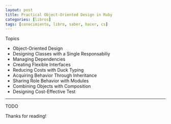 ```yaml
---
layout: post
title: Practical Object-Oriented Design in Ruby
categories: [libros]
tags: [conocimiento, libro, saber, hacer, cs]
---
```


<!--Resumen-->

Topics 

- Object-Oriented Design
- Designing Classes with a Single Responsabiliy
- Managing Dependencies
- Creating Flexible Interfaces
- Reducing Costs with Duck Typing
- Acquiring Behavior Through Inheritance
- Sharing Role Behavior with Modules
- Combining Objects with Composition
- Designing Cost-Effective Test

---

<!--more-->
TODO
  
Thanks for reading!